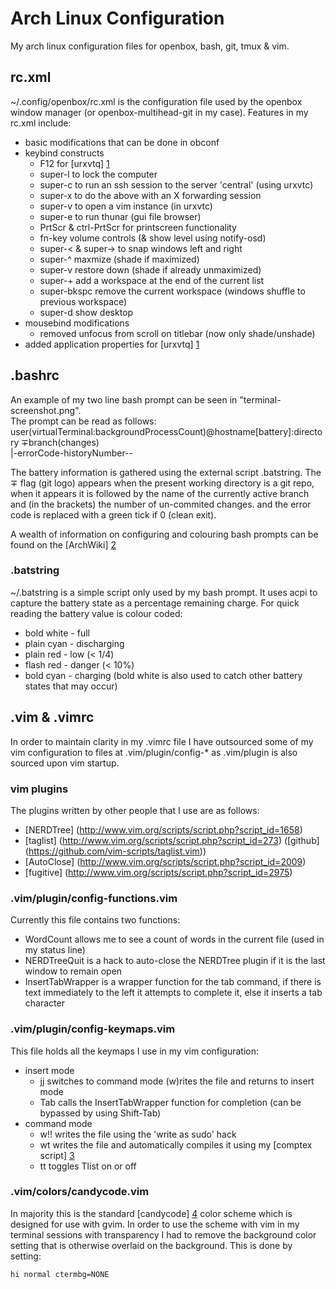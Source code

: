 Arch Linux Configuration
========================

My arch linux configuration files for openbox, bash, git, tmux & vim.

rc.xml
------
~/.config/openbox/rc.xml is the configuration file used by the openbox window manager (or openbox-multihead-git in my case).
Features in my rc.xml include:
* basic modifications that can be done in obconf
* keybind constructs
	- F12 for [urxvtq] [1]
	- super-l to lock the computer
	- super-c to run an ssh session to the server 'central' (using urxvtc)
	- super-x to do the above with an X forwarding session
	- super-v to open a vim instance (in urxvtc)
	- super-e to run thunar (gui file browser)
	- PrtScr & ctrl-PrtScr for printscreen functionality
	- fn-key volume controls (& show level using notify-osd)
	- super-< & super-> to snap windows left and right
	- super-^ maxmize (shade if maximized)
	- super-v restore down (shade if already unmaximized)
	- super-+ add a workspace at the end of the current list
	- super-bkspc remove the current workspace (windows shuffle to previous workspace)
	- super-d show desktop
* mousebind modifications
	- removed unfocus from scroll on titlebar (now only shade/unshade)
* added application properties for [urxvtq] [1]

.bashrc
-------
An example of my two line bash prompt can be seen in "terminal-screenshot.png".<br />
The prompt can be read as follows:<br />
user(virtualTerminal:backgroundProcessCount)@hostname[battery]:directory ∓branch(changes)<br />
|-errorCode-historyNumber--

The battery information is gathered using the external script .batstring.
The ∓ flag (git logo) appears when the present working directory is a git repo,
when it appears it is followed by the name of the currently active branch and
(in the brackets) the number of un-commited changes.
and the error code is replaced with a green tick if 0 (clean exit).

A wealth of information on configuring and colouring bash prompts can be found on the [ArchWiki] [2]

### .batstring
~/.batstring is a simple script only used by my bash prompt.
It uses acpi to capture the battery state as a percentage remaining charge.
For quick reading the battery value is colour coded:
* bold white - full
* plain cyan - discharging
* plain red  - low (< 1/4)
* flash red  - danger (< 10%)
* bold cyan  - charging
(bold white is also used to catch other battery states that may occur)

.vim & .vimrc
-------------
In order to maintain clarity in my .vimrc file I have outsourced some of my vim configuration to files at .vim/plugin/config-\* as .vim/plugin is also sourced upon vim startup.

### vim plugins
The plugins written by other people that I use are as follows:
* [NERDTree] (http://www.vim.org/scripts/script.php?script_id=1658)
* [taglist] (http://www.vim.org/scripts/script.php?script_id=273) ([github] (https://github.com/vim-scripts/taglist.vim))
* [AutoClose] (http://www.vim.org/scripts/script.php?script_id=2009)
* [fugitive] (http://www.vim.org/scripts/script.php?script_id=2975)

### .vim/plugin/config-functions.vim
Currently this file contains two functions:
* WordCount allows me to see a count of words in the current file (used in my status line)
* NERDTreeQuit is a hack to auto-close the NERDTree plugin if it is the last window to remain open
* InsertTabWrapper is a wrapper function for the tab command, if there is text immediately to the left it attempts to complete it, else it inserts a tab character

### .vim/plugin/config-keymaps.vim
This file holds all the keymaps I use in my vim configuration:
* insert mode
	- jj switches to command mode (w)rites the file and returns to insert mode
	- Tab calls the InsertTabWrapper function for completion (can be bypassed by using Shift-Tab)
* command mode
	- w!! writes the file using the 'write as sudo' hack
	- wt writes the file and automatically compiles it using my [comptex script] [3]
	- tt toggles Tlist on or off

### .vim/colors/candycode.vim
In majority this is the standard [candycode] [4] color scheme which is designed for use with gvim.
In order to use the scheme with vim in my terminal sessions with transparency I had to remove the background color setting that is otherwise overlaid on the background.
This is done by setting:
```vimL
hi normal ctermbg=NONE
```

[1]: https://wiki.archlinux.org/index.php/Rxvt-unicode#Improved_Kuake-like_Behavior_in_Openbox
[2]: https://wiki.archlinux.org/index.php/Color_Bash_Prompt
[3]: https://github.com/kevna/my-scripts#comptex
[4]: https://github.com/vim-scripts/candycode.vim

